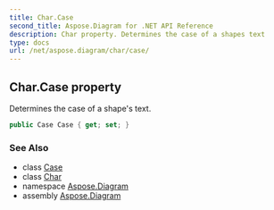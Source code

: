 ```yaml
---
title: Char.Case
second_title: Aspose.Diagram for .NET API Reference
description: Char property. Determines the case of a shapes text
type: docs
url: /net/aspose.diagram/char/case/
---
```

## Char.Case property

Determines the case of a shape's text.

```csharp
public Case Case { get; set; }
```

### See Also

* class [Case](../../case/)
* class [Char](../)
* namespace [Aspose.Diagram](../../char/)
* assembly [Aspose.Diagram](../../../)


